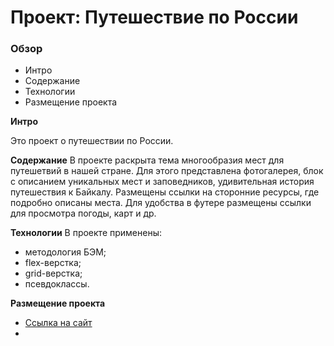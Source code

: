 # Проект: Путешествие по России

### Обзор
* Интро
* Содержание
* Технологии
* Размещение проекта

**Интро**

Это проект о путешествии по России.

**Содержание**
В проекте раскрыта тема многообразия мест для путешетвий в нашей стране. Для этого представлена фотогалерея, блок с описанием уникальных мест и заповедников, удивительная история путешествия к Байкалу.
Размещены ссылки на сторонние ресурсы, где подробно описаны места. Для удобства в футере размещены ссылки для просмотра погоды, карт и др.


**Технологии**
В проекте применены:
* методология БЭМ;
* flex-верстка;
* grid-верстка;
* псевдоклассы.

**Размещение проекта**
* [Ссылка на сайт](https://svetlanapivovarova.github.io/russian-travel/index.html)
* 


